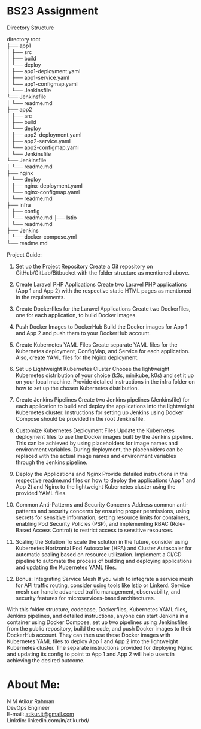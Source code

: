 # BS23 Assignment

Directory Structure

directory root                                                                                                                                                      
├──  app1                                                                                                                                                           
│    ├── src                                                                                                                                                       
│    ├── build                                                                                                                                                      
│    └── deploy                                                                                                                                                     
│        ├── app1-deployment.yaml                                                                                                                                   
│        ├── app1-service.yaml                                                                                                                                      
│        └── app1-configmap.yaml                                                                                                                                    
│    └── Jenkinsfile                                                                                                                                                
       └── Jenkinsfile                                                                                                                                              
│    └── readme.md                                                                                                                                                  
├──  app2                                                                                                                                                           
│    ├── src                                                                                                                                                        
│    ├── build                                                                                                                                                      
│    └── deploy                                                                                                                                                     
│       ├── app2-deployment.yaml                                                                                                                                   
│       ├── app2-service.yaml                                                                                                                                     
│       └── app2-configmap.yaml                                                                                                                                    
│    └── Jenkinsfile                                                                                                                                                
        └── Jenkinsfile                                                                                                                                             
│    └── readme.md                                                                                                                                                  
├──  nginx                                                                                                                                                          
│    └── deploy                                                                                                                                                     
│       ├── nginx-deployment.yaml                                                                                                                                  
│       └── nginx-configmap.yaml                                                                                                                                   
│    └── readme.md                                                                                                                                                  
├──  infra                                                                                                                                                          
│    ├── config                                                                                                                                                     
│    └── readme.md
├──  Istio                                                                                                                                                          
│    └── readme.md                                                                                                                                                  
├──  Jenkins                                                                                                                                                        
│    └── docker-compose.yml                                                                                                                                         
└── readme.md                                                                                                                                                                                        

Project Guide:

1.  Set up the Project Repository
    Create a Git repository on GitHub/GitLab/Bitbucket with the folder structure as mentioned above.

2.  Create Laravel PHP Applications
    Create two Laravel PHP applications (App 1 and App 2) with the respective static HTML pages as mentioned in the requirements.

3.  Create Dockerfiles for the Laravel Applications
    Create two Dockerfiles, one for each application, to build Docker images.

4.  Push Docker Images to DockerHub
    Build the Docker images for App 1 and App 2 and push them to your DockerHub account.

5.  Create Kubernetes YAML Files
    Create separate YAML files for the Kubernetes deployment, ConfigMap, and Service for each application. Also, create YAML files for the Nginx deployment.

6.  Set up Lightweight Kubernetes Cluster
    Choose the lightweight Kubernetes distribution of your choice (k3s, minikube, k0s) and set it up on your local machine. Provide detailed instructions in the infra folder on how to set up the chosen Kubernetes distribution.

7. Create Jenkins Pipelines
    Create two Jenkins pipelines (Jenkinsfile) for each application to build and deploy the applications into the lightweight Kubernetes cluster. Instructions for setting up Jenkins using Docker Compose should be provided in the root Jenkinsfile.

8.  Customize Kubernetes Deployment Files
    Update the Kubernetes deployment files to use the Docker images built by the Jenkins pipeline. This can be achieved by using placeholders for image names and environment variables. During deployment, the placeholders can be replaced with the actual image names and environment variables through the Jenkins pipeline.

9.  Deploy the Applications and Nginx
    Provide detailed instructions in the respective readme.md files on how to deploy the applications (App 1 and App 2) and Nginx to the lightweight Kubernetes cluster using the provided YAML files.

10. Common Anti-Patterns and Security Concerns
    Address common anti-patterns and security concerns by ensuring proper permissions, using secrets for sensitive information, setting resource limits for containers, enabling Pod Security Policies (PSP), and implementing RBAC (Role-Based Access Control) to restrict access to sensitive resources.

11. Scaling the Solution
    To scale the solution in the future, consider using Kubernetes Horizontal Pod Autoscaler (HPA) and Cluster Autoscaler for automatic scaling based on resource utilization. Implement a CI/CD pipeline to automate the process of building and deploying applications and updating the Kubernetes YAML files.

12. Bonus: Integrating Service Mesh
    If you wish to integrate a service mesh for API traffic routing, consider using tools like Istio or Linkerd. Service mesh can handle advanced traffic management, observability, and security features for microservices-based architectures.

With this folder structure, codebase, Dockerfiles, Kubernetes YAML files, Jenkins pipelines, and detailed instructions, anyone can start Jenkins in a container using Docker Compose, set up two pipelines using Jenkinsfiles from the public repository, build the code, and push Docker images to their DockerHub account. They can then use these Docker images with Kubernetes YAML files to deploy App 1 and App 2 into the lightweight Kubernetes cluster. The separate instructions provided for deploying Nginx and updating its config to point to App 1 and App 2 will help users in achieving the desired outcome.



# About Me:                                                                                                                                                         
N M Atikur Rahman                                                                                                                                                   
DevOps Engineer                                                                                                                                                     
E-mail: atikur.it@gmail.com                                                                                                                                         
Linkdin: linkedin.com/in/atikurbd/                                                                                                                                  
